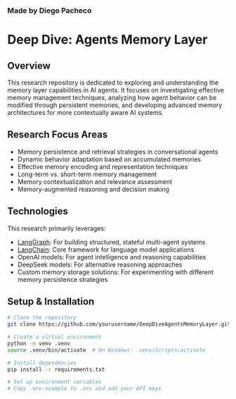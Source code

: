 ### Made by Diego Pacheco
# Deep Dive: Agents Memory Layer

## Overview
This research repository is dedicated to exploring and understanding the memory layer capabilities in AI agents. It focuses on investigating effective memory management techniques, analyzing how agent behavior can be modified through persistent memories, and developing advanced memory architectures for more contextually aware AI systems.

## Research Focus Areas
- Memory persistence and retrieval strategies in conversational agents
- Dynamic behavior adaptation based on accumulated memories
- Effective memory encoding and representation techniques
- Long-term vs. short-term memory management
- Memory contextualization and relevance assessment
- Memory-augmented reasoning and decision making

## Technologies
This research primarily leverages:
- [LangGraph](https://github.com/langchain-ai/langgraph): For building structured, stateful multi-agent systems
- [LangChain](https://github.com/langchain-ai/langchain): Core framework for language model applications
- OpenAI models: For agent intelligence and reasoning capabilities
- DeepSeek models: For alternative reasoning approaches
- Custom memory storage solutions: For experimenting with different memory persistence strategies

## Setup & Installation
```bash
# Clone the repository
git clone https://github.com/yourusername/DeepDiveAgentsMemoryLayer.git

# Create a virtual environment
python -m venv .venv
source .venv/bin/activate  # On Windows: .venv\Scripts\activate

# Install dependencies
pip install -r requirements.txt

# Set up environment variables
# Copy .env.example to .env and add your API keys